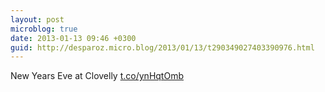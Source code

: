 ```yaml
---
layout: post
microblog: true
date: 2013-01-13 09:46 +0300
guid: http://desparoz.micro.blog/2013/01/13/t290349027403390976.html
---
```

New Years Eve at Clovelly [t.co/ynHqtOmb](http://t.co/ynHqtOmb)
